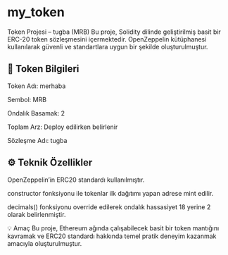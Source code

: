# my_token

 Token Projesi – tugba (MRB)
Bu proje, Solidity dilinde geliştirilmiş basit bir ERC-20 token sözleşmesini içermektedir. OpenZeppelin kütüphanesi kullanılarak güvenli ve standartlara uygun bir şekilde oluşturulmuştur.

🔹 Token Bilgileri
----------------------------------------------------------------------------
Token Adı: merhaba

Sembol: MRB

Ondalık Basamak: 2

Toplam Arz: Deploy edilirken belirlenir

Sözleşme Adı: tugba

⚙️ Teknik Özellikler
-----------------------------------------------------------
OpenZeppelin’in ERC20 standardı kullanılmıştır.

constructor fonksiyonu ile tokenlar ilk dağıtımı yapan adrese mint edilir.

decimals() fonksiyonu override edilerek ondalık hassasiyet 18 yerine 2 olarak belirlenmiştir.

💡 Amaç
Bu proje, Ethereum ağında çalışabilecek basit bir token mantığını kavramak ve ERC20 standardı hakkında temel pratik deneyim kazanmak amacıyla oluşturulmuştur.


